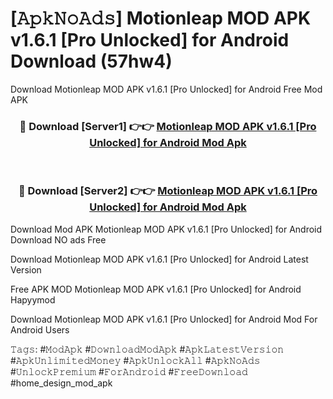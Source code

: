# [𝙰𝚙𝚔𝙽𝚘𝙰𝚍𝚜] Motionleap MOD APK v1.6.1 [Pro Unlocked] for Android Download (57hw4)
Download Motionleap MOD APK v1.6.1 [Pro Unlocked] for Android Free Mod APK

<div align="center">
<h3>🔴 Download [Server1] 👉👉 <a href="https://apkcomod.com?title=Motionleap_MOD_APK_v1.6.1_[Pro_Unlocked]_for_Android">Motionleap MOD APK v1.6.1 [Pro Unlocked] for Android Mod Apk</a></h3><br>

<h3>🔴 Download [Server2] 👉👉 <a href="https://apkcomod.com?title=Motionleap_MOD_APK_v1.6.1_[Pro_Unlocked]_for_Android">Motionleap MOD APK v1.6.1 [Pro Unlocked] for Android Mod Apk</a></h3>
</div>


 Download Mod APK Motionleap MOD APK v1.6.1 [Pro Unlocked] for Android Download NO ads Free

Download Motionleap MOD APK v1.6.1 [Pro Unlocked] for Android Latest Version

Free APK MOD Motionleap MOD APK v1.6.1 [Pro Unlocked] for Android Hapyymod

Download Motionleap MOD APK v1.6.1 [Pro Unlocked] for Android Mod For Android Users

𝚃𝚊𝚐𝚜: #𝙼𝚘𝚍𝙰𝚙𝚔 #𝙳𝚘𝚠𝚗𝚕𝚘𝚊𝚍𝙼𝚘𝚍𝙰𝚙𝚔 #𝙰𝚙𝚔𝙻𝚊𝚝𝚎𝚜𝚝𝚅𝚎𝚛𝚜𝚒𝚘𝚗 #𝙰𝚙𝚔𝚄𝚗𝚕𝚒𝚖𝚒𝚝𝚎𝚍𝙼𝚘𝚗𝚎𝚢 #𝙰𝚙𝚔𝚄𝚗𝚕𝚘𝚌𝚔𝙰𝚕𝚕 #𝙰𝚙𝚔𝙽𝚘𝙰𝚍𝚜 #𝚄𝚗𝚕𝚘𝚌𝚔𝙿𝚛𝚎𝚖𝚒𝚞𝚖 #𝙵𝚘𝚛𝙰𝚗𝚍𝚛𝚘𝚒𝚍 #𝙵𝚛𝚎𝚎𝙳𝚘𝚠𝚗𝚕𝚘𝚊𝚍 #home_design_mod_apk